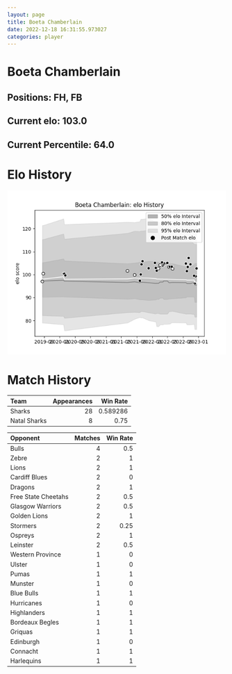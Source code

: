 ```yaml
---  
layout: page  
title: Boeta Chamberlain  
date: 2022-12-18 16:31:55.973027  
categories: player  
---
```

# Boeta Chamberlain

## Positions: FH, FB

## Current elo: 103.0

## Current Percentile: 64.0

# Elo History


![elo history](history_BoetaChamberlain.png)
# Match History


| Team         |   Appearances |   Win Rate |
|:-------------|--------------:|-----------:|
| Sharks       |            28 |   0.589286 |
| Natal Sharks |             8 |   0.75     |

| Opponent            |   Matches |   Win Rate |
|:--------------------|----------:|-----------:|
| Bulls               |         4 |       0.5  |
| Zebre               |         2 |       1    |
| Lions               |         2 |       1    |
| Cardiff Blues       |         2 |       0    |
| Dragons             |         2 |       1    |
| Free State Cheetahs |         2 |       0.5  |
| Glasgow Warriors    |         2 |       0.5  |
| Golden Lions        |         2 |       1    |
| Stormers            |         2 |       0.25 |
| Ospreys             |         2 |       1    |
| Leinster            |         2 |       0.5  |
| Western Province    |         1 |       0    |
| Ulster              |         1 |       0    |
| Pumas               |         1 |       1    |
| Munster             |         1 |       0    |
| Blue Bulls          |         1 |       1    |
| Hurricanes          |         1 |       0    |
| Highlanders         |         1 |       1    |
| Bordeaux Begles     |         1 |       1    |
| Griquas             |         1 |       1    |
| Edinburgh           |         1 |       0    |
| Connacht            |         1 |       1    |
| Harlequins          |         1 |       1    |